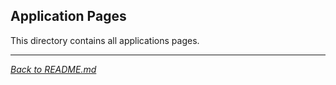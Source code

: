 ## Application Pages

This directory contains all applications pages.

---

[_Back to README.md_](../../README.md)
